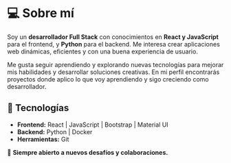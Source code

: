 # 💻 Sobre mí  
Soy un **desarrollador Full Stack** con conocimientos en **React y JavaScript** para el frontend, y **Python** para el backend. Me interesa crear aplicaciones web dinámicas, eficientes y con una buena experiencia de usuario.  

Me gusta seguir aprendiendo y explorando nuevas tecnologías para mejorar mis habilidades y desarrollar soluciones creativas. En mi perfil encontrarás proyectos donde aplico lo que voy aprendiendo y sigo creciendo como desarrollador.  

## 🔧 Tecnologías  
- **Frontend:** React | JavaScript | Bootstrap | Material UI  
- **Backend:** Python | Docker  
- **Herramientas:** Git  

🚀 **Siempre abierto a nuevos desafíos y colaboraciones.**
